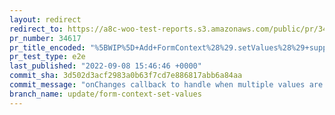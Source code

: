 ```yaml
---
layout: redirect
redirect_to: https://a8c-woo-test-reports.s3.amazonaws.com/public/pr/34617/e2e/index.html
pr_number: 34617
pr_title_encoded: "%5BWIP%5D+Add+FormContext%28%29.setValues%28%29+support"
pr_test_type: e2e
last_published: "2022-09-08 15:46:46 +0000"
commit_sha: 3d502d3acf2983a0b63f7cd7e886817abb6a84aa
commit_message: "onChanges callback to handle when multiple values are changed at once"
branch_name: update/form-context-set-values
---
```

